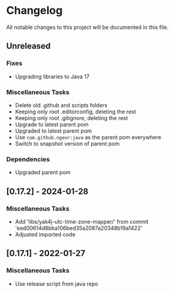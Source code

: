 # Changelog

All notable changes to this project will be documented in this file.

## Unreleased

### Fixes

* Upgrading libraries to Java 17

### Miscellaneous Tasks

* Delete old .github and scripts folders
* Keeping only root .editorconfig, deleting the rest
* Keeping only root .gitignore, deleting the rest
* Upgrade to latest parent pom
* Upgraded to latest parent pom
* Use `com.github.ngeor:java` as the parent pom everywhere
* Switch to snapshot version of parent pom

### Dependencies

* Upgraded parent pom

## [0.17.2] - 2024-01-28

### Miscellaneous Tasks

* Add 'libs/yak4j-utc-time-zone-mapper/' from commit 'eed00614d8bba106bed35a2087a20348b19a1422'
* Adjusted imported code

## [0.17.1] - 2022-01-27

### Miscellaneous Tasks

- Use release script from java repo

<!-- generated by git-cliff -->

